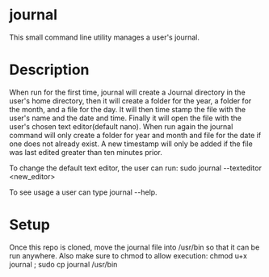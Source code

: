 # journal
This small command line utility manages a user's journal.

# Description
When run for the first time, journal will create a Journal directory in the user's home directory, then it will create a folder for the year, a folder for the month, and a file for the day. It will then time stamp the file with the user's name and the date and time. Finally it will open the file with the user's chosen text editor(default nano). When run again the journal command will only create a folder for year and month and file for the date if one does not already exist. A new timestamp will only be added if the file was last edited greater than ten minutes prior.

To change the default text editor, the user can run:
sudo journal --texteditor <new_editor>

To see usage a user can type journal --help.

# Setup
Once this repo is cloned, move the journal file into /usr/bin so that it can be run anywhere. Also make sure to chmod to allow execution:
chmod u+x journal ;
sudo cp journal /usr/bin
